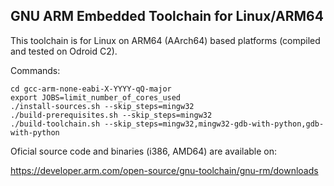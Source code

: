 ## GNU ARM Embedded Toolchain for Linux/ARM64

This toolchain is for Linux on ARM64 (AArch64) based platforms (compiled and tested on Odroid C2).

Commands:

```
cd gcc-arm-none-eabi-X-YYYY-qQ-major
export JOBS=limit_number_of_cores_used
./install-sources.sh --skip_steps=mingw32
./build-prerequisites.sh --skip_steps=mingw32
./build-toolchain.sh --skip_steps=mingw32,mingw32-gdb-with-python,gdb-with-python
```

Oficial source code and binaries (i386, AMD64) are available on:

https://developer.arm.com/open-source/gnu-toolchain/gnu-rm/downloads
